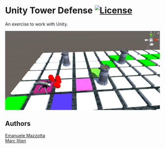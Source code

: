 # Unity Tower Defense [![License](http://img.shields.io/:license-mit-blue.svg)](LICENSE.md)

An exercise to work with Unity.

[![Game Image](./Assets/Images/game.png)](https://github.com/emazzotta/unity-tower-defense)

## Authors

[Emanuele Mazzotta](mailto:hello@mazzotta.me)  
[Marc Illien](mailto:marc.illien@siroop.ch)  

